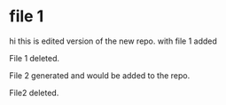 # file 1
hi
this is edited version of the new repo. with file 1 added

File 1 deleted.

File 2 generated and would be added to the repo.

File2 deleted.
